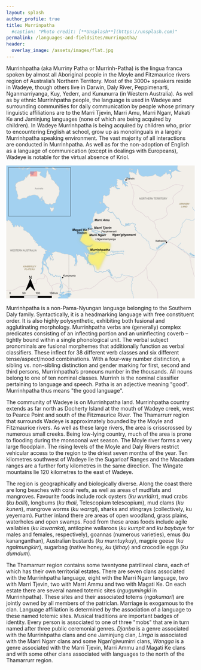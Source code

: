 ```yaml
---
layout: splash
author_profile: true
title: Murrinpatha
  #caption: "Photo credit: [**Unsplash**](https://unsplash.com)"
permalink: /languages-and-fieldsites/murrinpatha/
header:
  overlay_image: /assets/images/flat.jpg
---
```

Murrinhpatha (aka Murriny Patha or Murrinh-Patha) is the lingua franca spoken by almost all Aboriginal people in the Moyle and Fitzmaurice rivers region of Australia’s Northern Territory. Most of the 3000+ speakers reside in Wadeye, though others live in Darwin, Daly River, Peppimenarti, Nganmarriyanga, Kuy, Yederr, and Kununurra (in Western Australia). As well as by ethnic Murrinhpatha people, the language is used in Wadeye and surrounding communities for daily communication by people whose primary linguistic affiliations are to the Marri Tjevin, Marri Amu, Marri Ngarr, Makati Ke and Jaminjung languages (none of which are being acquired by children). In Wadeye Murrinhpatha is being acquired by children who, prior to encountering English at school, grow up as monolinguals in a largely Murrinhpatha speaking environment. The vast majority of all interactions are conducted in Murrinhpatha. As well as for the non-adoption of English as a language of communication (except in dealings with Europeans), Wadeye is notable for the virtual absence of Kriol.

![alt text for screen readers](/assets/images/murrinpatha_2.png "Text to show on mouseover")

Murrinhpatha is a non-Pama-Nyungan language belonging to the Southern Daly family. Syntactically, it is a headmarking language with free constituent order. It is also highly polysynthetic, exhibiting both fusional and agglutinating morphology. Murrinhpatha verbs are (generally) complex predicates consisting of an inflecting portion and an uninflecting coverb – tightly bound within a single phonological unit. The verbal subject pronominals are fusional morphemes that additionally function as verbal classifiers. These inflect for 38 different verb classes and six different tense/aspect/mood combinations. With a four-way number distinction, a sibling vs. non-sibling distinction and gender marking for first, second and third persons, Murrinhpatha’s pronouns number in the thousands. All nouns belong to one of ten nominal classes. Murrinh is the nominal classifier pertaining to language and speech. Patha is an adjective meaning "good". Murrinhpatha thus means "the good language".

The community of Wadeye is on Murrinhpatha land. Murrinhpatha country extends as far north as Docherty Island at the mouth of Wadeye creek, west to Pearce Point and south of the Fitzmaurice River. The Thamarrurr region that surrounds Wadeye is approximately bounded by the Moyle and Fitzmaurice rivers. As well as these large rivers, the area is crisscrossed by numerous small creeks. Being low-lying country, much of the area is prone to flooding during the monsoonal wet season. The Moyle river forms a very large floodplain. The rising levels of the Moyle and Daly Rivers restrict vehicular access to the region to the driest seven months of the year. Ten kilometres southwest of Wadeye lie the Sugarloaf Ranges and the Macadam ranges are a further forty kilometres in the same direction. The Wingate mountains lie 120 kilometres to the east of Wadeye.

The region is geographically and biologically diverse. Along the coast there are long beaches with coral reefs, as well as areas of mudflats and mangroves. Favourite foods include rock oysters (*ku wurldirr*), mud crabs (*ku balli*), longbums (*ku thali*, Telescopium telescopium), mud clams (*ku kunen*), mangrove worms (*ku warrgi*), sharks and stingrays (collectively, ku yeyemam). Further inland there are areas of open woodland, grass plains, waterholes and open swamps. Food from these areas foods include agile wallabies (*ku lawarnka*), antilopine wallaroos (*ku kumpit* and *ku baybaye* for males and females, respectively), goannas (numerous varieties), emus (ku kananganthan), Australian bustards (*ku murntuykuy*), magpie geese (*ku ngalmungkirr*), sugarbag (native honey, *ku tjithay*) and crocodile eggs (*ku dumdum*).

The Thamarrurr region contains some twentyone patrilineal clans, each of which has their own territorial estates. There are seven clans associated with the Murrinhpatha language, eight with the Marri Ngarr language, two with Marri Tjevin, two with Marri Ammu and two with Magati Ke. On each estate there are several named totemic sites (*ngugumingki* in Murrinhpatha). These sites and their associated totems (*ngakumarl*) are jointly owned by all members of the patriclan. Marriage is exogamous to the clan. Language affiliation is determined by the association of a language to these named totemic sites.
Musical traditions are important badges of identity. Every person is associated to one of three "mobs" that are in turn named after three public ceremonial genres. *Djanba* is a genre associated with the Murrinhpatha clans and one Jaminjung clan, *Lirrga* is associated with the Marri Ngarr clans and some Ngan'giwumirri clans, *Wangga* is a genre associated with the Marri Tjevin, Marri Ammu and Magati Ke clans and with some other clans associated with languages to the north of the Thamarrurr region.
